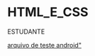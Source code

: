# HTML_E_CSS
 ESTUDANTE

<a href="https://github.com/marcossvaz/HTML_E_CSS/tree/main/MOD_01/exerc%C3%ADcios/ex_01/index.html">arquivo de teste android"</a>